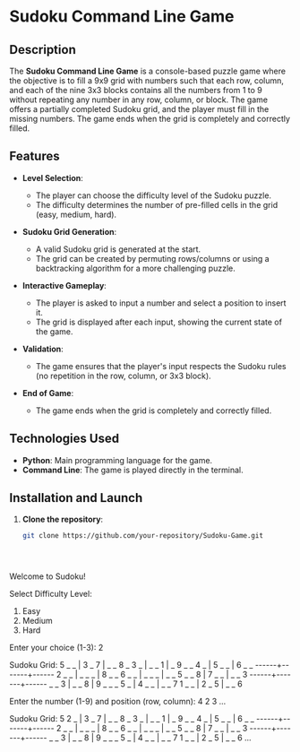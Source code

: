 # Sudoku Command Line Game

## Description
The **Sudoku Command Line Game** is a console-based puzzle game where the objective is to fill a 9x9 grid with numbers such that each row, column, and each of the nine 3x3 blocks contains all the numbers from 1 to 9 without repeating any number in any row, column, or block. The game offers a partially completed Sudoku grid, and the player must fill in the missing numbers. The game ends when the grid is completely and correctly filled.

## Features
- **Level Selection**:
  - The player can choose the difficulty level of the Sudoku puzzle.
  - The difficulty determines the number of pre-filled cells in the grid (easy, medium, hard).

- **Sudoku Grid Generation**:
  - A valid Sudoku grid is generated at the start.
  - The grid can be created by permuting rows/columns or using a backtracking algorithm for a more challenging puzzle.

- **Interactive Gameplay**:
  - The player is asked to input a number and select a position to insert it.
  - The grid is displayed after each input, showing the current state of the game.

- **Validation**:
  - The game ensures that the player's input respects the Sudoku rules (no repetition in the row, column, or 3x3 block).
  
- **End of Game**:
  - The game ends when the grid is completely and correctly filled.

## Technologies Used
- **Python**: Main programming language for the game.
- **Command Line**: The game is played directly in the terminal.

## Installation and Launch
1. **Clone the repository**:
   ```bash
   git clone https://github.com/your-repository/Sudoku-Game.git





Welcome to Sudoku!

Select Difficulty Level:
1. Easy
2. Medium
3. Hard

Enter your choice (1-3): 2

Sudoku Grid:
5 _ _ | 3 _ 7 | _ _ 8
_ 3 _ | _ _ 1 | _ 9 _
_ 4 _ | 5 _ _ | 6 _ _
------+-------+------
2 _ _ | _ _ _ | 8 _ _
6 _ _ | _ _ _ | _ _ 5
_ _ 8 | 7 _ _ | _ _ 3
------+-------+------
_ _ 3 | _ _ 8 | 9 _ _
_ 5 _ | 4 _ _ | _ _ 7
1 _ _ | 2 _ 5 | _ _ 6

Enter the number (1-9) and position (row, column): 4 2 3
...

Sudoku Grid:
5 2 _ | 3 _ 7 | _ _ 8
_ 3 _ | _ _ 1 | _ 9 _
_ 4 _ | 5 _ _ | 6 _ _
------+-------+------
2 _ _ | _ _ _ | 8 _ _
6 _ _ | _ _ _ | _ _ 5
_ _ 8 | 7 _ _ | _ _ 3
------+-------+------
_ _ 3 | _ _ 8 | 9 _ _
_ 5 _ | 4 _ _ | _ _ 7
1 _ _ | 2 _ 5 | _ _ 6
...
